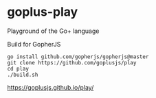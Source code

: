 # goplus-play
Playground of the Go+ language

Build for GopherJS
```
go install github.com/gopherjs/gopherjs@master
git clone https://github.com/goplusjs/play
cd play
./build.sh
```

<https://goplusjs.github.io/play/>
